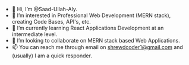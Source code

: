 - 👋 Hi, I’m @Saad-Ullah-Aly.
- 👀 I’m interested in Professional Web Development (MERN stack), creating Code Bases, API's, etc.
- 🌱 I’m currently learning React Applications Development at an intermediate level.
- 💞️ I’m looking to collaborate on MERN stack based Web Applications.
- 📫 You can reach me through email on shrewdcoder1@gmail.com and (usually) I am a quick responder.

<!---
Saad-Ullah-Aly/Saad-Ullah-Aly is a ✨ special ✨ repository because its `README.md` (this file) appears on your GitHub profile.
You can click the Preview link to take a look at your changes.
--->
